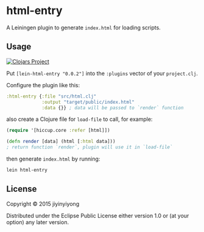 
# html-entry

A Leiningen plugin to generate `index.html` for loading scripts.

## Usage

[![Clojars Project](http://clojars.org/mvc-works/lein-html-entry/latest-version.svg)](http://clojars.org/mvc-works/lein-html-entry)

Put `[lein-html-entry "0.0.2"]` into the `:plugins` vector of your `project.clj`.

Configure the plugin like this:

```clojure
:html-entry {:file "src/html.clj"
             :output "target/public/index.html"
             :data {}} ; data will be passed to `render` function
```

also create a Clojure file for `load-file` to call, for example:

```clojure
(require '[hiccup.core :refer [html]])

(defn render [data] (html [:html data]))
; return function `render`, plugin will use it in `load-file`
```

then generate `index.html` by running:

```bash
lein html-entry
```

## License

Copyright © 2015 jiyinyiyong

Distributed under the Eclipse Public License either version 1.0 or (at
your option) any later version.
